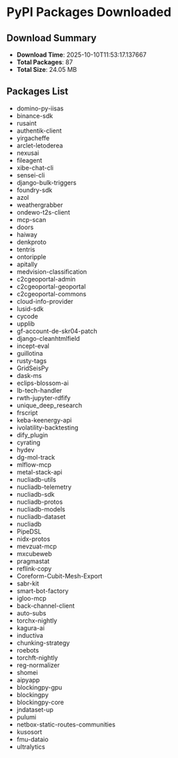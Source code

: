 # PyPI Packages Downloaded

## Download Summary
- **Download Time**: 2025-10-10T11:53:17.137667
- **Total Packages**: 87
- **Total Size**: 24.05 MB

## Packages List
- domino-py-iisas
- binance-sdk
- rusaint
- authentik-client
- yirgacheffe
- arclet-letoderea
- nexusai
- fileagent
- xibe-chat-cli
- sensei-cli
- django-bulk-triggers
- foundry-sdk
- azol
- weathergrabber
- ondewo-t2s-client
- mcp-scan
- doors
- haiway
- denkproto
- tentris
- ontoripple
- apitally
- medvision-classification
- c2cgeoportal-admin
- c2cgeoportal-geoportal
- c2cgeoportal-commons
- cloud-info-provider
- lusid-sdk
- cycode
- upplib
- gf-account-de-skr04-patch
- django-cleanhtmlfield
- incept-eval
- guillotina
- rusty-tags
- GridSeisPy
- dask-ms
- eclips-blossom-ai
- lb-tech-handler
- rwth-jupyter-rdfify
- unique_deep_research
- frscript
- keba-keenergy-api
- ivolatility-backtesting
- dify_plugin
- cyrating
- hydev
- dg-mol-track
- mlflow-mcp
- metal-stack-api
- nucliadb-utils
- nucliadb-telemetry
- nucliadb-sdk
- nucliadb-protos
- nucliadb-models
- nucliadb-dataset
- nucliadb
- PipeDSL
- nidx-protos
- mevzuat-mcp
- mxcubeweb
- pragmastat
- reflink-copy
- Coreform-Cubit-Mesh-Export
- sabr-kit
- smart-bot-factory
- igloo-mcp
- back-channel-client
- auto-subs
- torchx-nightly
- kagura-ai
- inductiva
- chunking-strategy
- roebots
- torchft-nightly
- reg-normalizer
- shomei
- aipyapp
- blockingpy-gpu
- blockingpy
- blockingpy-core
- jndataset-up
- pulumi
- netbox-static-routes-communities
- kusosort
- fmu-dataio
- ultralytics

